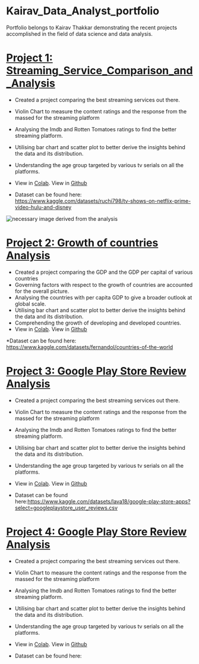 # Kairav_Data_Analyst_portfolio
Portfolio belongs to Kairav Thakkar demonstrating the recent projects accomplished in the field of data science and data analysis.

# [Project 1: Streaming_Service_Comparison_and_Analysis]() 
* Created a project comparing the best streaming services out there.
* Violin Chart to measure the content ratings and the response from the massed for the streaming platform
* Analysing the Imdb and Rotten Tomatoes ratings to find the better streaming platform.
* Utilising bar chart and scatter plot to better derive the insights behind the data and its distribution. 
* Understanding the age group targeted by various tv serials on all the platforms.
* View in [Colab](https://colab.research.google.com/drive/1G9vIDd--ozCaRNCOADCh-_e594ZUCAHS?usp=sharing). View in [Github](https://github.com/parzivalkairav/streaming-service-analysis) 


* Dataset can be found here: https://www.kaggle.com/datasets/ruchi798/tv-shows-on-netflix-prime-video-hulu-and-disney 

![necessary image derived from the analysis]()

# [Project 2: Growth of countries Analysis](https://colab.research.google.com/drive/1lW4bAPA5Ow7E4hsL7up3ByAWDPyKHxq3?usp=sharing)
* Created a project comparing the GDP and the GDP per capital of various countries
* Governing factors with respect to the growth of countries are accounted for the overall picture.
* Analysing the countries with per capita GDP to give a broader outlook at global scale.
* Utilising bar chart and scatter plot to better derive the insights behind the data and its distribution. 
* Comprehending the growth of developing and developed countries.
* View in [Colab](https://colab.research.google.com/drive/1lW4bAPA5Ow7E4hsL7up3ByAWDPyKHxq3?usp=sharing). View in [Github](https://github.com/parzivalkairav/streaming-service-analysis)

*Dataset can be found here: https://www.kaggle.com/datasets/fernandol/countries-of-the-world

# [Project 3: Google Play Store Review Analysis](https://colab.research.google.com/drive/15ldWN4bBySpwhgqx8pj-G4rkaJZMQU6-?usp=sharing)
* Created a project comparing the best streaming services out there.
* Violin Chart to measure the content ratings and the response from the massed for the streaming platform
* Analysing the Imdb and Rotten Tomatoes ratings to find the better streaming platform.
* Utilising bar chart and scatter plot to better derive the insights behind the data and its distribution. 
* Understanding the age group targeted by various tv serials on all the platforms.
* View in [Colab](https://colab.research.google.com/drive/15ldWN4bBySpwhgqx8pj-G4rkaJZMQU6-?usp=sharing). View in [Github](https://github.com/parzivalkairav/streaming-service-analysis)

* Dataset can be found here:https://www.kaggle.com/datasets/lava18/google-play-store-apps?select=googleplaystore_user_reviews.csv

# [Project 4: Google Play Store Review Analysis]() 
* Created a project comparing the best streaming services out there.
* Violin Chart to measure the content ratings and the response from the massed for the streaming platform
* Analysing the Imdb and Rotten Tomatoes ratings to find the better streaming platform.
* Utilising bar chart and scatter plot to better derive the insights behind the data and its distribution. 
* Understanding the age group targeted by various tv serials on all the platforms.
* View in [Colab](https://colab.research.google.com/drive/1G9vIDd--ozCaRNCOADCh-_e594ZUCAHS?usp=sharing). View in [Github](https://github.com/parzivalkairav/streaming-service-analysis)

* Dataset can be found here:


